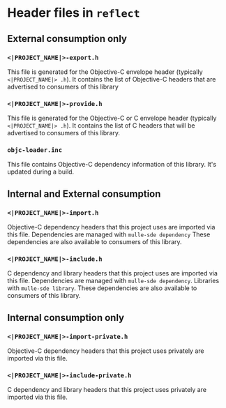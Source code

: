 # Header files in `reflect`

## External consumption only

### `<|PROJECT_NAME|>-export.h`

This file is generated for the Objective-C envelope header (typically
`<|PROJECT_NAME|>
.h`). It contains the list of Objective-C headers that
are advertised to consumers of this library


### `<|PROJECT_NAME|>-provide.h`

This file is generated for the Objective-C or C envelope header (typically
`<|PROJECT_NAME|>
.h`). It contains the list of C headers that will be
advertised to consumers of this library.


### `objc-loader.inc`

This file contains Objective-C dependency information of this library.
It's updated during a build.


## Internal and External consumption


### `<|PROJECT_NAME|>-import.h`

Objective-C dependency headers that this project uses are imported via
this file. Dependencies are managed with `mulle-sde dependency`
These dependencies are also available to consumers of this library.


### `<|PROJECT_NAME|>-include.h`

C dependency and library headers that this project uses are imported via
this file. Dependencies are managed with `mulle-sde dependency`.
Libraries with `mulle-sde library`.
These dependencies are also available to consumers of this library.


## Internal consumption only


### `<|PROJECT_NAME|>-import-private.h`

Objective-C dependency headers that this project uses privately are imported
via this file.


### `<|PROJECT_NAME|>-include-private.h`

C dependency and library headers that this project uses privately are imported
via this file.

